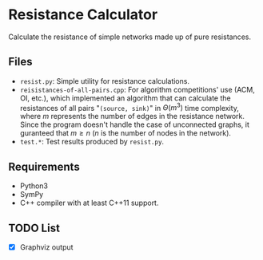 # Resistance Calculator
Calculate the resistance of simple networks made up of pure resistances.

## Files

*   `resist.py`: Simple utility for resistance calculations.
*   `reisistances-of-all-pairs.cpp`: For algorithm competitions' use (ACM, OI, etc.), which implemented an algorithm that can calculate the resistances of all pairs "`(source, sink)`" in $\Theta(m^3)$ time complexity, where $m$ represents the number of edges in the resistance network. Since the program doesn't handle the case of unconnected graphs, it guranteed that $m \geqslant n$ ($n$ is the number of nodes in the network).
*   `test.*`: Test results produced by `resist.py`.

## Requirements
* Python3
* SymPy
* C++ compiler with at least C++11 support.

## TODO List

- [x] Graphviz output